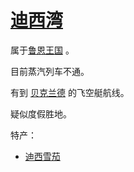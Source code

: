 # [迪西湾](../地区/迪西湾.md)

属于[鲁恩王国](../国家/鲁恩王国.md) 。

目前蒸汽列车不通。

有到 [贝克兰德](../地区/贝克兰德.md) 的飞空艇航线。

疑似度假胜地。

特产：

+  [迪西雪茄](../食物及饮料/迪西雪茄.md)

